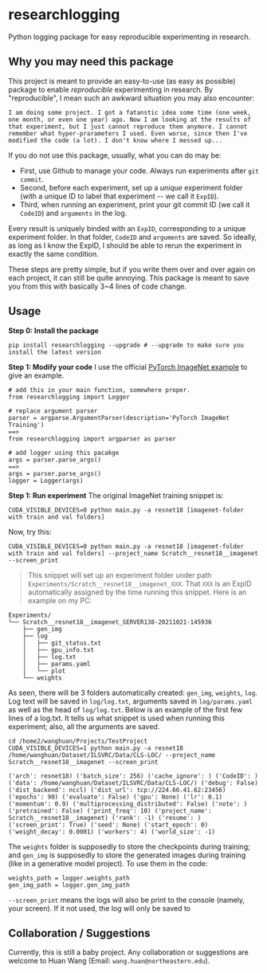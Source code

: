 # researchlogging
Python logging package for easy reproducible experimenting in research.


## Why you may need this package
This project is meant to provide an easy-to-use (as easy as possible) package to enable *reproducible* experimenting in research.
By "reproducible", I mean such an awkward situation you may also encounter:
```
I am doing some project. I got a fatanstic idea some time (one week, one month, or even one year) ago. Now I am looking at the results of that experiment, but I just cannot reproduce them anymore. I cannot remember what hyper-prarameters I used. Even worse, since then I've modified the code (a lot). I don't know where I messed up...
```

If you do not use this package, usually, what you can do may be:
- First, use Github to manage your code. Always run experiments after `git commit`. 
- Second, before each experiment, set up a *unique* experiment folder (with a unique ID to label that experiment -- we call it `ExpID`). 
- Third, when running an experiment, print your git commit ID (we call it `CodeID`) and `arguments` in the log.

Every result is uniquely binded with an `ExpID`, corresponding to a unique experiment folder. In that folder, `CodeID` and `arguments` are saved. So ideally, as long as I know the ExpID, I should be able to rerun the experiment in exactly the same condition.

These steps are pretty simple, but if you write them over and over again on each project, it can still be quite annoying. This package is meant to save you from this with basically 3~4 lines of code change.


## Usage

**Step 0: Install the package**
```
pip install researchlogging --upgrade # --upgrade to make sure you install the latest version
```

**Step 1: Modify your code**
I use the official [PyTorch ImageNet example](https://github.com/pytorch/examples/blob/master/imagenet/main.py) to give an example.

```
# add this in your main function, somewhere proper.
from researchlogging import Logger 

# replace argument parser
parser = argparse.ArgumentParser(description='PyTorch ImageNet Training')  
==> 
from researchlogging import argparser as parser

# add logger using this pacakge
args = parser.parse_args()
==> 
args = parser.parse_args()
logger = Logger(args)
```

**Step 1: Run experiment**
The original ImageNet training snippet is: 
```
CUDA_VISIBLE_DEVICES=0 python main.py -a resnet18 [imagenet-folder with train and val folders]
```

Now, try this:
```
CUDA_VISIBLE_DEVICES=0 python main.py -a resnet18 [imagenet-folder with train and val folders] --project_name Scratch__resnet18__imagenet --screen_print
```
> This snippet will set up an experiment folder under path `Experiments/Scratch__resnet18__imagenet_XXX`. That `XXX` is an ExpID automatically assigned by the time running this snippet. Here is an example on my PC:
```
Experiments/
└── Scratch__resnet18__imagenet_SERVER138-20211021-145936
    ├── gen_img
    ├── log
    │   ├── git_status.txt
    │   ├── gpu_info.txt
    │   ├── log.txt
    │   ├── params.yaml
    │   └── plot
    └── weights
```
As seen, there will be 3 folders automatically created: `gen_img`, `weights`, `log`. Log text will be saved in `log/log.txt`, arguments saved in `log/params.yaml` as well as the head of `log/log.txt`. Below is an example of the first few lines of a log.txt. It tells us what snippet is used when running this experiment; also, all the arguments are saved.
```
cd /home2/wanghuan/Projects/TestProject
CUDA_VISIBLE_DEVICES=1 python main.py -a resnet18 /home/wanghuan/Dataset/ILSVRC/Data/CLS-LOC/ --project_name Scratch__resnet18__imagenet --screen_print

('arch': resnet18) ('batch_size': 256) ('cache_ignore': ) ('CodeID': ) ('data': /home/wanghuan/Dataset/ILSVRC/Data/CLS-LOC/) ('debug': False) ('dist_backend': nccl) ('dist_url': tcp://224.66.41.62:23456) ('epochs': 90) ('evaluate': False) ('gpu': None) ('lr': 0.1) ('momentum': 0.9) ('multiprocessing_distributed': False) ('note': ) ('pretrained': False) ('print_freq': 10) ('project_name': Scratch__resnet18__imagenet) ('rank': -1) ('resume': ) ('screen_print': True) ('seed': None) ('start_epoch': 0) ('weight_decay': 0.0001) ('workers': 4) ('world_size': -1)

```

The `weights` folder is supposedly to store the checkpoints during training; and `gen_img` is supposedly to store the generated images during training (like in a generative model project). To use them in the code:
```
weights_path = logger.weights_path
gen_img_path = logger.gen_img_path
```



`--screen_print` means the logs will also be print to the console (namely, your screen). If it not used, the log will only be saved to 




## Collaboration / Suggestions
Currently, this is still a baby project. Any collaboration or suggestions are welcome to Huan Wang (Email: `wang.huan@northeastern.edu`).